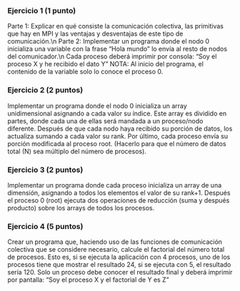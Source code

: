 ### Ejercicio 1 (1 punto)
Parte 1: Explicar en qué consiste la comunicación colectiva, las primitivas que hay en MPI y las ventajas y desventajas de este tipo de comunicación.\n
Parte 2: Implementar un programa donde el nodo 0 inicializa una variable con la frase “Hola mundo” lo envía al resto de nodos del comunicador.\n
Cada proceso deberá imprimir por consola:
“Soy el proceso X y he recibido el dato Y”
NOTA: Al inicio del programa, el contenido de la variable solo lo conoce el proceso 0.
### Ejercicio 2 (2 puntos)
Implementar un programa donde el nodo 0 inicializa un array unidimensional asignando a cada valor su índice. Este array es dividido en partes, donde cada una de ellas será mandada a un proceso/nodo diferente. Después de que cada nodo haya recibido su porción de datos, los actualiza sumando a cada valor su rank. Por último, cada proceso envía su porción modificada al proceso root.
(Hacerlo para que el número de datos total (N) sea múltiplo del número de procesos).
### Ejercicio 3 (2 puntos)
Implementar un programa donde cada proceso inicializa un array de una dimensión, asignando a todos los elementos el valor de su rank+1. Después el proceso 0 (root) ejecuta dos operaciones de reducción (suma y después producto) sobre los arrays de todos los procesos.
### Ejercicio 4 (5 puntos)
Crear un programa que, haciendo uso de las funciones de comunicación colectiva que se considere necesario, calcule el factorial del número total de procesos. Esto es, si se ejecuta la aplicación con 4 procesos, uno de los procesos tiene que mostrar el resultado 24, si se ejecuta con 5, el resultado sería 120.
Solo un proceso debe conocer el resultado final y deberá imprimir por pantalla: “Soy el proceso X y el factorial de Y es Z”
